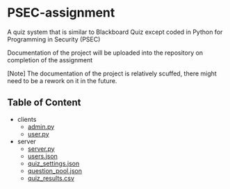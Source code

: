 # PSEC-assignment
A quiz system that is similar to Blackboard Quiz except coded in Python for Programming in Security (PSEC)   
   
Documentation of the project will be uploaded into the repository on completion of the assignment    
    
[Note] The documentation of the project is relatively scuffed, there might need to be a rework on it in the future.

## Table of Content
* clients
   * [admin.py](https://github.com/GoldenStone02/PSEC-assignment/blob/main/client/admin.py) 
   * [user.py](https://github.com/GoldenStone02/PSEC-assignment/blob/main/client/user.py)
* server
   * [server.py](https://github.com/GoldenStone02/PSEC-assignment/blob/main/server/server.py)
   * [users.json](https://github.com/GoldenStone02/PSEC-assignment/blob/main/server/users.json)
   * [quiz_settings.json](https://github.com/GoldenStone02/PSEC-assignment/blob/main/server/quiz_settings.json)
   * [question_pool.json](https://github.com/GoldenStone02/PSEC-assignment/blob/main/server/question_pool.json)
   * [quiz_results.csv](https://github.com/GoldenStone02/PSEC-assignment/blob/main/server/quiz_results.csv)
